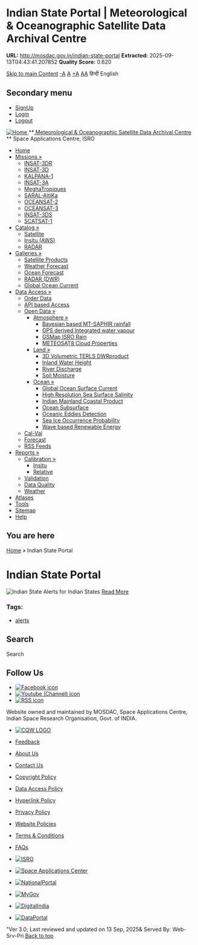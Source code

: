 # Indian State Portal | Meteorological & Oceanographic Satellite Data Archival Centre

**URL:** http://mosdac.gov.in/indian-state-portal
**Extracted:** 2025-09-13T04:43:41.207852
**Quality Score:** 0.620

[Skip to main Content](https://mosdac.gov.in/indian-state-portal#main-content "Skip to main Content")
[-A](javascript:;) [A](javascript:;) [+A](javascript:;)
[A](javascript:drupalHighContrast.enableStyles\(\))[A](javascript:drupalHighContrast.disableStyles\(\))
हिन्दी English
## Secondary menu
  * [SignUp](https://mosdac.gov.in/internal/registration)
  * [Login](https://mosdac.gov.in/internal/uops)
  * [Logout](https://mosdac.gov.in/internal/logout)

[ ![Home](https://mosdac.gov.in/sites/default/files/mosdac_small.png) ](https://mosdac.gov.in/ "Home")
**[ Meteorological & Oceanographic Satellite Data Archival Centre](https://mosdac.gov.in/ "Home") **
Space Applications Centre, ISRO 
  * [Home](https://mosdac.gov.in/)
  * [Missions »](https://mosdac.gov.in/indian-state-portal)
    * [INSAT-3DR](https://mosdac.gov.in/insat-3dr)
    * [INSAT-3D](https://mosdac.gov.in/insat-3d)
    * [KALPANA-1](https://mosdac.gov.in/kalpana-1)
    * [INSAT-3A](https://mosdac.gov.in/insat-3a)
    * [MeghaTropiques](https://mosdac.gov.in/megha-tropiques)
    * [SARAL-AltiKa](https://mosdac.gov.in/saral-altika)
    * [OCEANSAT-2](https://mosdac.gov.in/oceansat-2)
    * [OCEANSAT-3](https://mosdac.gov.in/oceansat-3)
    * [INSAT-3DS](https://mosdac.gov.in/insat-3ds)
    * [SCATSAT-1](https://mosdac.gov.in/scatsat-1)
  * [Catalog »](https://mosdac.gov.in/indian-state-portal)
    * [Satellite](https://mosdac.gov.in/internal/catalog-satellite)
    * [Insitu (AWS)](https://mosdac.gov.in/internal/catalog-insitu)
    * [RADAR](https://mosdac.gov.in/internal/catalog-radar)
  * [Galleries »](https://mosdac.gov.in/indian-state-portal)
    * [Satellite Products](https://mosdac.gov.in/internal/gallery)
    * [Weather Forecast](https://mosdac.gov.in/internal/gallery/weather)
    * [Ocean Forecast](https://mosdac.gov.in/internal/gallery/ocean)
    * [RADAR (DWR)](https://mosdac.gov.in/internal/gallery/dwr)
    * [Global Ocean Current](https://mosdac.gov.in/internal/gallery/current)
  * [Data Access »](https://mosdac.gov.in/indian-state-portal)
    * [Order Data](https://mosdac.gov.in/internal/uops)
    * [API based Access](https://mosdac.gov.in/downloadapi-manual)
    * [Open Data »](https://mosdac.gov.in/indian-state-portal)
      * [Atmosphere »](https://mosdac.gov.in/indian-state-portal)
        * [Bayesian based MT-SAPHIR rainfall](https://mosdac.gov.in/bayesian-based-mt-saphir-rainfall)
        * [GPS derived Integrated water vapour](https://mosdac.gov.in/gps-derived-integrated-water-vapour)
        * [GSMap ISRO Rain](https://mosdac.gov.in/gsmap-isro-rain)
        * [METEOSAT8 Cloud Properties](https://mosdac.gov.in/meteosat8-cloud-properties)
      * [Land »](https://mosdac.gov.in/indian-state-portal)
        * [3D Volumetric TERLS DWRproduct](https://mosdac.gov.in/3d-volumetric-terls-dwrproduct)
        * [Inland Water Height](https://mosdac.gov.in/inland-water-height)
        * [River Discharge](https://mosdac.gov.in/river-discharge)
        * [Soil Moisture](https://mosdac.gov.in/soil-moisture-0)
      * [Ocean »](https://mosdac.gov.in/indian-state-portal)
        * [Global Ocean Surface Current](https://mosdac.gov.in/global-ocean-surface-current)
        * [High Resolution Sea Surface Salinity](https://mosdac.gov.in/high-resolution-sea-surface-salinity)
        * [Indian Mainland Coastal Product](https://mosdac.gov.in/indian-mainland-coastal-product)
        * [Ocean Subsurface](https://mosdac.gov.in/ocean-subsurface)
        * [Oceanic Eddies Detection](https://mosdac.gov.in/oceanic-eddies-detection)
        * [Sea Ice Occurrence Probability](https://mosdac.gov.in/sea-ice-occurrence-probability)
        * [Wave based Renewable Energy](https://mosdac.gov.in/wave-based-renewable-energy)
    * [Cal-Val](https://mosdac.gov.in/internal/calval-data)
    * [Forecast](https://mosdac.gov.in/internal/forecast-menu)
    * [RSS Feeds](https://mosdac.gov.in/rss-feed "ISROCast")
  * [Reports »](https://mosdac.gov.in/indian-state-portal)
    * [Calibration »](https://mosdac.gov.in/indian-state-portal)
      * [Insitu](https://mosdac.gov.in/insitu)
      * [Relative](https://mosdac.gov.in/calibration-reports)
    * [Validation](https://mosdac.gov.in/validation-reports)
    * [Data Quality](https://mosdac.gov.in/data-quality)
    * [Weather](https://mosdac.gov.in/weather-reports)
  * [Atlases](https://mosdac.gov.in/atlases)
  * [Tools](https://mosdac.gov.in/tools)
  * [Sitemap](https://mosdac.gov.in/sitemap)
  * [Help](https://mosdac.gov.in/help)


## You are here
[Home](https://mosdac.gov.in/) » Indian State Portal
# Indian State Portal
![Indian State](https://mosdac.gov.in/sites/default/files/styles/medium/public/field/image/indian-states_0.png?itok=rH2cYQN3)
Alerts for Indian States
[Read More](https://mosdac.gov.in/internal/state)
### Tags: 
  * [alerts](https://mosdac.gov.in/tags/alerts)


## Search
Search 
## Follow Us
  * [![Facebook icon](https://mosdac.gov.in/sites/all/modules/social_media_links/libraries/elegantthemes/PNG/facebook.png)](https://www.facebook.com/mosdac.sac.isro "Facebook")
  * [![Youtube \(Channel\) icon](https://mosdac.gov.in/sites/all/modules/social_media_links/libraries/elegantthemes/PNG/youtube.png)](http://www.youtube.com/channel/UCDVkai9WIgY2ZgrlF_08Yeg "Youtube \(Channel\)")
  * [![RSS icon](https://mosdac.gov.in/sites/all/modules/social_media_links/libraries/elegantthemes/PNG/rss.png)](https://mosdac.gov.in/rss.xml "RSS")


Website owned and maintained by MOSDAC, Space Applications Centre, Indian Space Research Organisation, Govt. of INDIA.
  * [![CQW LOGO](https://mosdac.gov.in/docs/cqw_logo.gif)](https://mosdac.gov.in/docs/STQC.pdf "Quality Certificate")


  * [Feedback](https://mosdac.gov.in/mosdac-feedback)
  * [About Us](https://mosdac.gov.in/about-us)
  * [Contact Us](https://mosdac.gov.in/contact-us)
  * [Copyright Policy](https://mosdac.gov.in/copyright-policy)
  * [Data Access Policy](https://mosdac.gov.in/data-access-policy)
  * [Hyperlink Policy](https://mosdac.gov.in/hyperlink-policy)
  * [Privacy Policy](https://mosdac.gov.in/privacy-policy)
  * [Website Policies](https://mosdac.gov.in/website-policies)
  * [Terms & Conditions](https://mosdac.gov.in/terms-conditions)
  * [FAQs](https://mosdac.gov.in/faq-page)


  * [![ISRO](https://mosdac.gov.in/sites/default/files/styles/thumbnail/public/logo-transparent.png?itok=IUS20l-w)](http://www.isro.gov.in)
  * [![Space Applications Center](https://mosdac.gov.in/sites/default/files/styles/thumbnail/public/saclogo.png?itok=_Jv4AuIn)](http://www.sac.gov.in)
  * [![NationalPortal](https://mosdac.gov.in/sites/default/files/styles/thumbnail/public/india-gov_0.png?itok=yssAPH3m)](http://www.india.gov.in)
  * [![MyGov](https://mosdac.gov.in/sites/default/files/styles/thumbnail/public/mygov_0.png?itok=Po-dzdT3)](http://mygov.in/)
  * [![DigitalIndia](https://mosdac.gov.in/sites/default/files/styles/thumbnail/public/digital-india_0.png?itok=ntlP7atE)](http://www.digitalindia.gov.in/)
  * [![DataPortal](https://mosdac.gov.in/sites/default/files/styles/thumbnail/public/data-gov.png?itok=qYA78FgB)](http://data.gov.in)


"Ver 3.0; Last reviewed and updated on 13 Sep, 2025& Served By: Web-Srv-Pri
[](https://mosdac.gov.in/indian-state-portal "Previous")[](https://mosdac.gov.in/indian-state-portal "Next")
[](https://mosdac.gov.in/indian-state-portal)
[](https://mosdac.gov.in/indian-state-portal "Previous")[](https://mosdac.gov.in/indian-state-portal "Next")
[](https://mosdac.gov.in/indian-state-portal "Close")[](https://mosdac.gov.in/indian-state-portal)[](https://mosdac.gov.in/indian-state-portal)[](https://mosdac.gov.in/indian-state-portal "Pause Slideshow")[](https://mosdac.gov.in/indian-state-portal "Play Slideshow")
[Back to top](https://mosdac.gov.in/indian-state-portal#top)

